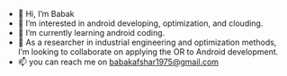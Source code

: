 - 👋 Hi, I’m Babak
- 👀 I’m interested in android developing, optimization, and clouding.
- 🌱 I’m currently learning android coding.
- 💞️ As a researcher in industrial engineering and optimization methods, I’m looking to collaborate on applying the OR to Android development.
- 📫  you can reach me on babakafshar1975@gmail.com 

<!---
babakafshar1975/babakafshar1975 is a unique ✨ repository because its `README.md` (this file) appears on your GitHub profile.
You can click the Preview link to take a look at your changes.
--->
